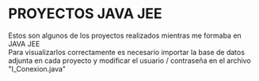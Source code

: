 # PROYECTOS JAVA JEE
Estos son algunos de los proyectos realizados mientras me formaba en JAVA JEE <br/>
Para visualizarlos correctamente es necesario importar la base de datos adjunta en cada proyecto y modificar el usuario / contraseña en el archivo "I_Conexion.java"

